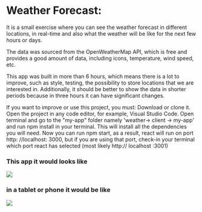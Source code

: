 # Weather Forecast:

It is a small exercise where you can see the weather forecast in different locations, in real-time and also what the weather will be like for the next few hours or days.

The data was sourced from the OpenWeatherMap API, which is free and provides a good amount of data, including icons, temperature, wind speed, etc.

This app was built in more than 6 hours, which means there is a lot to improve, such as style, testing, the possibility to store locations that we are interested in. Additionally, it should be better to show the data in shorter periods because in three hours it can have significant changes.

If you want to improve or use this project, you must:
Download or clone it.
Open the project in any code editor, for example, Visual Studio Code.
Open terminal and go to the "my-app" folder namely 'weather-> client -> my-app' and run npm install in your terminal. This will install all the dependencies you will need.
Now you can run npm start, as a result, react will run on port http: //localhost: 3000, but if you are using that port, check-in your terminal which port react has selected (most likely http:// localhost :3001)

<h3>This app it would looks like</h3>
<img src="https://user-images.githubusercontent.com/69245960/116417939-ff9dca80-a83b-11eb-8861-eba779e189ae.png"></img>


<h3>in a tablet or phone it would be like</h3>
<img src="https://user-images.githubusercontent.com/69245960/116417943-00cef780-a83c-11eb-965e-3b86baceea7f.pn"></img>
